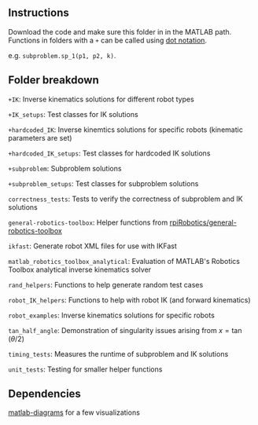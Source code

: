 ## Instructions
Download the code and make sure this folder in in the MATLAB path. Functions in folders with a `+` can be called using [dot notation](https://www.mathworks.com/help/matlab/matlab_oop/scoping-classes-with-packages.html#brfynt_-3).

e.g. `subproblem.sp_1(p1, p2, k)`.

## Folder breakdown
`+IK`: Inverse kinematics solutions for different robot types

`+IK_setups`: Test classes for IK solutions

`+hardcoded_IK`: Inverse kinemtics solutions for specific robots (kinematic parameters are set)

`+hardcoded_IK_setups`: Test classes for hardcoded IK solutions

`+subproblem`: Subproblem solutions

`+subproblem_setups`: Test classes for subproblem solutions

`correctness_tests`: Tests to verify the correctness of subproblem and IK solutions

`general-robotics-toolbox`: Helper functions from [rpiRobotics/general-robotics-toolbox](https://github.com/rpiRobotics/general-robotics-toolbox)

`ikfast`: Generate robot XML files for use with IKFast

`matlab_robotics_toolbox_analytical`: Evaluation of MATLAB's Robotics Toolbox analytical inverse kinematics solver

`rand_helpers`: Functions to help generate random test cases

`robot_IK_helpers`: Functions to help with robot IK (and forward kinematics)

`robot_examples`: Inverse kinematics solutions for specific robots

`tan_half_angle`: Demonstration of singularity issues arising from $x = \tan(\theta/2)$

`timing_tests`: Measures the runtime of subproblem and IK solutions

`unit_tests`: Testing for smaller helper functions

## Dependencies

[matlab-diagrams](https://github.com/aelias36/matlab-diagrams) for a few visualizations
